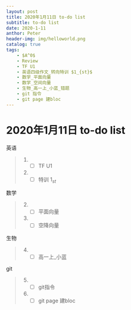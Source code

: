 ```yaml
---
layout: post
title: 2020年1月11日 to-do list
subtitle: to-do list	
date: 2020-1-11
anthor: Peter
header-img: img/helloworld.png
catalog: true
tags:
    - $A^0$
    - Review
    - TF U1
    - 英语四级作文_转向特训 $1_{st}$
    - 数学_平面向量
    - 数学_空间向量
    - 生物_高一上_小蓝_错题
    - git 指令
    - git page 建bloc
---
```


# 2020年1月11日 to-do list
英语
>1. - [ ] TF U1
>2. - [ ] 特训 $1_{st}$

数学
> 2. - [ ] 平面向量
> 3. - [ ] 空降向量

生物
> 4. - [ ] 高一上_小蓝

git
> 5. - [ ] git指令
> 6. - [ ] git page 建bloc



 